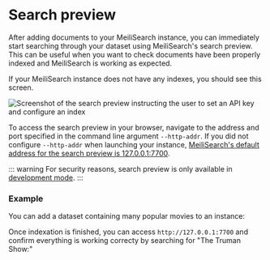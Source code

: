 # Search preview

After adding documents to your MeiliSearch instance, you can immediately start searching through your dataset using MeiliSearch's search preview. This can be useful when you want to check documents have been properly indexed and MeiliSearch is working as expected.

If your MeiliSearch instance does not have any indexes, you should see this screen.

![Screenshot of the search preview instructing the user to set an API key and configure an index](/search_preview_without_documents.png)

To access the search preview in your browser, navigate to the address and port specified in the command line argument `--http-addr`. If you did not configure `--http-addr` when launching your instance, [MeiliSearch's default address for the search preview is 127.0.0.1:7700](/reference/features/configuration.md#http-address-port-binding).

::: warning
For security reasons, search preview is only available in [development mode](/reference/features/configuration.md#environment).
:::

### Example

You can add a dataset containing many popular movies to an instance:

<CodeSamples id="add_movies_json_1" />

Once indexation is finished, you can access `http://127.0.0.1:7700` and confirm everything is working correcty by searching for "The Truman Show:"

<MovieGif />
